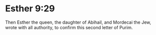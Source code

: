 # Esther 9:29

Then Esther the queen, the daughter of Abihail, and Mordecai the Jew, wrote with all authority, to confirm this second letter of Purim.